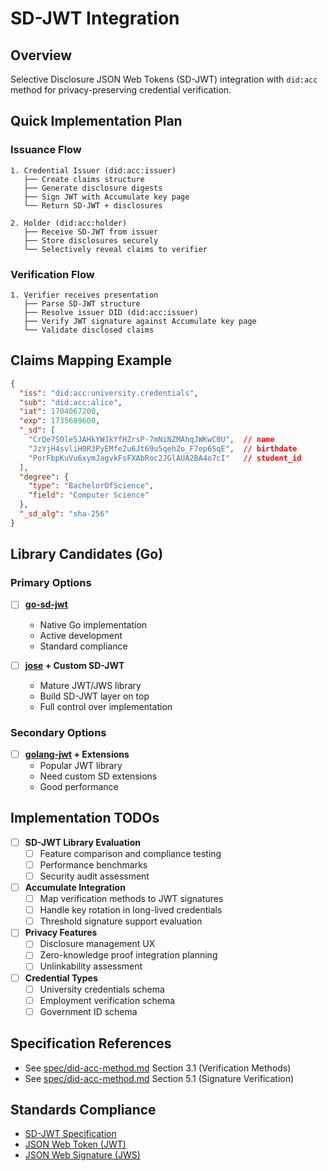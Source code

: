 # SD-JWT Integration

## Overview
Selective Disclosure JSON Web Tokens (SD-JWT) integration with `did:acc` method for privacy-preserving credential verification.

## Quick Implementation Plan

### Issuance Flow
```
1. Credential Issuer (did:acc:issuer)
   ├── Create claims structure
   ├── Generate disclosure digests
   ├── Sign JWT with Accumulate key page
   └── Return SD-JWT + disclosures

2. Holder (did:acc:holder)
   ├── Receive SD-JWT from issuer
   ├── Store disclosures securely
   └── Selectively reveal claims to verifier
```

### Verification Flow
```
1. Verifier receives presentation
   ├── Parse SD-JWT structure
   ├── Resolve issuer DID (did:acc:issuer)
   ├── Verify JWT signature against Accumulate key page
   └── Validate disclosed claims
```

## Claims Mapping Example

```json
{
  "iss": "did:acc:university.credentials",
  "sub": "did:acc:alice",
  "iat": 1704067200,
  "exp": 1735689600,
  "_sd": [
    "CrQe7S0le5JAHkYWJkYfHZrsP-7mNiNZMAhqJWKwC0U",  // name
    "JzYjH4svliH0R3PyEMfeZu6Jt69u5qehZo_F7ep6SqE",  // birthdate
    "PorFbpKuVu6xymJagvkFsFXAbRoc2JGlAUA2BA4o7cI"   // student_id
  ],
  "degree": {
    "type": "BachelorOfScience",
    "field": "Computer Science"
  },
  "_sd_alg": "sha-256"
}
```

## Library Candidates (Go)

### Primary Options
- [ ] **[go-sd-jwt](https://github.com/MichaelFraser99/go-sd-jwt)**
  - Native Go implementation
  - Active development
  - Standard compliance

- [ ] **[jose](https://github.com/go-jose/go-jose) + Custom SD-JWT**
  - Mature JWT/JWS library
  - Build SD-JWT layer on top
  - Full control over implementation

### Secondary Options
- [ ] **[golang-jwt](https://github.com/golang-jwt/jwt) + Extensions**
  - Popular JWT library
  - Need custom SD extensions
  - Good performance

## Implementation TODOs

- [ ] **SD-JWT Library Evaluation**
  - [ ] Feature comparison and compliance testing
  - [ ] Performance benchmarks
  - [ ] Security audit assessment

- [ ] **Accumulate Integration**
  - [ ] Map verification methods to JWT signatures
  - [ ] Handle key rotation in long-lived credentials
  - [ ] Threshold signature support evaluation

- [ ] **Privacy Features**
  - [ ] Disclosure management UX
  - [ ] Zero-knowledge proof integration planning
  - [ ] Unlinkability assessment

- [ ] **Credential Types**
  - [ ] University credentials schema
  - [ ] Employment verification schema
  - [ ] Government ID schema

## Specification References

- See [spec/did-acc-method.md](../spec/did-acc-method.md) Section 3.1 (Verification Methods)
- See [spec/did-acc-method.md](../spec/did-acc-method.md) Section 5.1 (Signature Verification)

## Standards Compliance

- [SD-JWT Specification](https://datatracker.ietf.org/doc/draft-ietf-oauth-selective-disclosure-jwt/)
- [JSON Web Token (JWT)](https://datatracker.ietf.org/doc/html/rfc7519)
- [JSON Web Signature (JWS)](https://datatracker.ietf.org/doc/html/rfc7515)